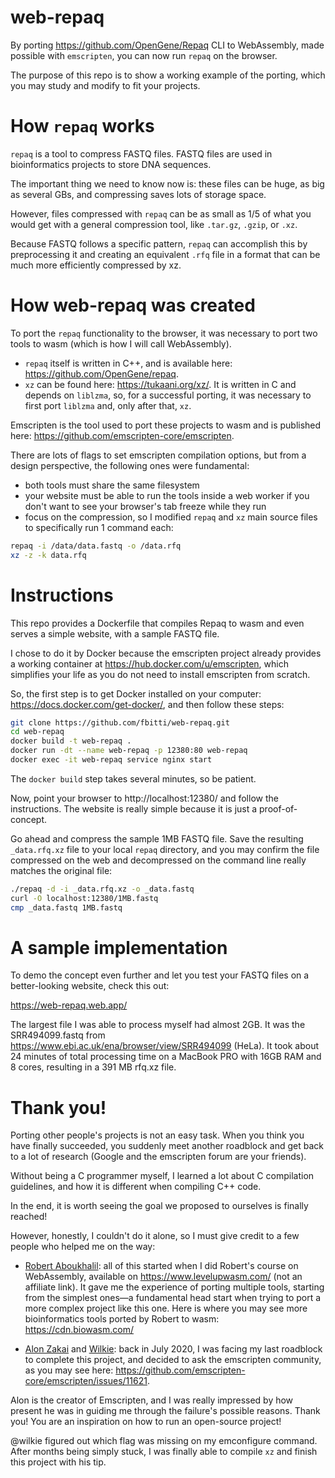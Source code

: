 # web-repaq
By porting https://github.com/OpenGene/Repaq CLI to WebAssembly, made possible with `emscripten`, you can now run `repaq` on the browser.

The purpose of this repo is to show a working example of the porting, which you may study and modify to fit your projects.

# How `repaq` works
`repaq` is a tool to compress FASTQ files. FASTQ files are used in bioinformatics projects to store DNA sequences.

The important thing we need to know now is: these files can be huge, as big as several GBs, and compressing saves lots of storage space.

However, files compressed with `repaq` can be as small as 1/5 of what you would get with a general compression tool, like `.tar.gz`, `.gzip`, or `.xz`.

Because FASTQ follows a specific pattern, `repaq` can accomplish this by preprocessing it and creating an equivalent `.rfq` file in a format that can be much more efficiently compressed by xz.

# How web-repaq was created
To port the `repaq` functionality to the browser, it was necessary to port two tools to wasm (which is how I will call WebAssembly).
- `repaq` itself is written in C++, and is available here: https://github.com/OpenGene/repaq.
- `xz` can be found here: https://tukaani.org/xz/. It is written in C and depends on `liblzma`, so, for a successful porting, it was necessary to first port `liblzma` and, only after that, `xz`.

Emscripten is the tool used to port these projects to wasm and is published here: https://github.com/emscripten-core/emscripten.

There are lots of flags to set emscripten compilation options, but from a design perspective, the following ones were fundamental:
- both tools must share the same filesystem
- your website must be able to run the tools inside a web worker if you don't want to see your browser's tab freeze while they run
- focus on the compression, so I modified `repaq` and `xz` main source files to specifically run 1 command each:

```bash
repaq -i /data/data.fastq -o /data.rfq
xz -z -k data.rfq
```

# Instructions
This repo provides a Dockerfile that compiles Repaq to wasm and even serves a simple website, with a sample FASTQ file.

I chose to do it by Docker because the emscripten project already provides a working container at https://hub.docker.com/u/emscripten, which simplifies your life as you do not need to install emscripten from scratch.

So, the first step is to get Docker installed on your computer: https://docs.docker.com/get-docker/, and then follow these steps:

```bash
git clone https://github.com/fbitti/web-repaq.git
cd web-repaq
docker build -t web-repaq .
docker run -dt --name web-repaq -p 12380:80 web-repaq
docker exec -it web-repaq service nginx start
```

The `docker build` step takes several minutes, so be patient.

Now, point your browser to http://localhost:12380/ and follow the instructions. The website is really simple because it is just a proof-of-concept.

Go ahead and compress the sample 1MB FASTQ file. Save the resulting `_data.rfq.xz` file to your local  `repaq` directory, and you may confirm the file compressed on the web and decompressed on the command line really matches the original file:

```bash
./repaq -d -i _data.rfq.xz -o _data.fastq
curl -O localhost:12380/1MB.fastq
cmp _data.fastq 1MB.fastq
```

# A sample implementation
To demo the concept even further and let you test your FASTQ files on a better-looking website, check this out:

https://web-repaq.web.app/

The largest file I was able to process myself had almost 2GB. It was the SRR494099.fastq from https://www.ebi.ac.uk/ena/browser/view/SRR494099 (HeLa). It took about 24 minutes of total processing time on a MacBook PRO with 16GB RAM and 8 cores, resulting in a 391 MB rfq.xz file.

# Thank you!
Porting other people's projects is not an easy task. When you think you have finally succeeded, you suddenly meet another roadblock and get back to a lot of research (Google and the emscripten forum are your friends).

Without being a C programmer myself, I learned a lot about C compilation guidelines, and how it is different when compiling C++ code.

In the end, it is worth seeing the goal we proposed to ourselves is finally reached!

However, honestly, I couldn't do it alone, so I must give credit to a few people who helped me on the way:
- [Robert Aboukhalil](https://github.com/robertaboukhalil): all of this started when I did Robert's course on WebAssembly, available on https://www.levelupwasm.com/ (not an affiliate link). It gave me the experience of porting multiple tools, starting from the simplest ones—a fundamental head start when trying to port a more complex project like this one. Here is where you may see more bioinformatics tools ported by Robert to wasm: https://cdn.biowasm.com/

- [Alon Zakai](https://github.com/kripken) and [Wilkie](https://github.com/wilkie): back in July 2020, I was facing my last roadblock to complete this project, and decided to ask the emscripten community, as you may see here: https://github.com/emscripten-core/emscripten/issues/11621.

Alon is the creator of Emscripten, and I was really impressed by how present he was in guiding me through the failure's possible reasons. Thank you! You are an inspiration on how to run an open-source project!

@wilkie figured out which flag was missing on my emconfigure command. After months being simply stuck, I was finally able to compile `xz` and finish this project with his tip.
